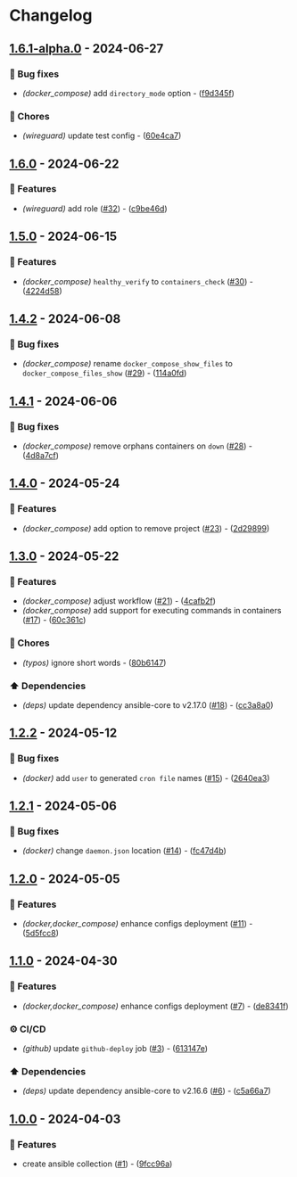 # Changelog

## [1.6.1-alpha.0](https://github.com/DeadNews/ansible-collection-util/compare/v1.6.0...v1.6.1-alpha.0) - 2024-06-27

### 🐛 Bug fixes

- _(docker_compose)_ add `directory_mode` option - ([f9d345f](https://github.com/DeadNews/ansible-collection-util/commit/f9d345ff1d05c3ae15fc2cc824955913380857a5))

### 🧹 Chores

- _(wireguard)_ update test config - ([60e4ca7](https://github.com/DeadNews/ansible-collection-util/commit/60e4ca7aa2b3e5c9ac9195ebfb21695229fbbeed))

## [1.6.0](https://github.com/DeadNews/ansible-collection-util/compare/v1.5.0...v1.6.0) - 2024-06-22

### 🚀 Features

- _(wireguard)_ add role ([#32](https://github.com/DeadNews/ansible-collection-util/issues/32)) - ([c9be46d](https://github.com/DeadNews/ansible-collection-util/commit/c9be46d4be1ad197099d91d33ada7c1f9b9e5deb))

## [1.5.0](https://github.com/DeadNews/ansible-collection-util/compare/v1.4.2...v1.5.0) - 2024-06-15

### 🚀 Features

- _(docker_compose)_ `healthy_verify` to `containers_check` ([#30](https://github.com/DeadNews/ansible-collection-util/issues/30)) - ([4224d58](https://github.com/DeadNews/ansible-collection-util/commit/4224d58c94448d900006176efb1a178cf8ca0d99))

## [1.4.2](https://github.com/DeadNews/ansible-collection-util/compare/v1.4.1...v1.4.2) - 2024-06-08

### 🐛 Bug fixes

- _(docker_compose)_ rename `docker_compose_show_files` to `docker_compose_files_show` ([#29](https://github.com/DeadNews/ansible-collection-util/issues/29)) - ([114a0fd](https://github.com/DeadNews/ansible-collection-util/commit/114a0fdc4c93932d6dcff607bb45d499cd1b5939))

## [1.4.1](https://github.com/DeadNews/ansible-collection-util/compare/v1.4.0...v1.4.1) - 2024-06-06

### 🐛 Bug fixes

- _(docker_compose)_ remove orphans containers on `down` ([#28](https://github.com/DeadNews/ansible-collection-util/issues/28)) - ([4d8a7cf](https://github.com/DeadNews/ansible-collection-util/commit/4d8a7cf8bcdee42e1081c65b2a025fb17528c167))

## [1.4.0](https://github.com/DeadNews/ansible-collection-util/compare/v1.3.0...v1.4.0) - 2024-05-24

### 🚀 Features

- _(docker_compose)_ add option to remove project ([#23](https://github.com/DeadNews/ansible-collection-util/issues/23)) - ([2d29899](https://github.com/DeadNews/ansible-collection-util/commit/2d298995406adc87a10624d694329c5b1d67b03d))

## [1.3.0](https://github.com/DeadNews/ansible-collection-util/compare/v1.2.2...v1.3.0) - 2024-05-22

### 🚀 Features

- _(docker_compose)_ adjust workflow ([#21](https://github.com/DeadNews/ansible-collection-util/issues/21)) - ([4cafb2f](https://github.com/DeadNews/ansible-collection-util/commit/4cafb2f93adc958bc767228968ea1a24c522c47a))
- _(docker_compose)_ add support for executing commands in containers ([#17](https://github.com/DeadNews/ansible-collection-util/issues/17)) - ([60c361c](https://github.com/DeadNews/ansible-collection-util/commit/60c361ca3a29730cb835068b2e022faf7191768a))

### 🧹 Chores

- _(typos)_ ignore short words - ([80b6147](https://github.com/DeadNews/ansible-collection-util/commit/80b61475056101eeb80a310d5b5bb7d54d049015))

### ⬆️ Dependencies

- _(deps)_ update dependency ansible-core to v2.17.0 ([#18](https://github.com/DeadNews/ansible-collection-util/issues/18)) - ([cc3a8a0](https://github.com/DeadNews/ansible-collection-util/commit/cc3a8a0586f3ad97780b489ee467c4dc4289d150))

## [1.2.2](https://github.com/DeadNews/ansible-collection-util/compare/v1.2.1...v1.2.2) - 2024-05-12

### 🐛 Bug fixes

- _(docker)_ add `user` to generated `cron file` names ([#15](https://github.com/DeadNews/ansible-collection-util/issues/15)) - ([2640ea3](https://github.com/DeadNews/ansible-collection-util/commit/2640ea344a067cf061dd28978cae2ab00fc04dac))

## [1.2.1](https://github.com/DeadNews/ansible-collection-util/compare/v1.2.0...v1.2.1) - 2024-05-06

### 🐛 Bug fixes

- _(docker)_ change `daemon.json` location ([#14](https://github.com/DeadNews/ansible-collection-util/issues/14)) - ([fc47d4b](https://github.com/DeadNews/ansible-collection-util/commit/fc47d4b6775fcf7ef9382f76cf2f098d01293da1))

## [1.2.0](https://github.com/DeadNews/ansible-collection-util/compare/v1.1.0...v1.2.0) - 2024-05-05

### 🚀 Features

- _(docker,docker_compose)_ enhance configs deployment ([#11](https://github.com/DeadNews/ansible-collection-util/issues/11)) - ([5d5fcc8](https://github.com/DeadNews/ansible-collection-util/commit/5d5fcc8ce3705420ae64f415f8cd46d63eb5d938))

## [1.1.0](https://github.com/DeadNews/ansible-collection-util/compare/v1.0.0...v1.1.0) - 2024-04-30

### 🚀 Features

- _(docker,docker_compose)_ enhance configs deployment ([#7](https://github.com/DeadNews/ansible-collection-util/issues/7)) - ([de8341f](https://github.com/DeadNews/ansible-collection-util/commit/de8341fcd1b568ffb2f394ff18fe40427a50949b))

### ⚙️ CI/CD

- _(github)_ update `github-deploy` job ([#3](https://github.com/DeadNews/ansible-collection-util/issues/3)) - ([613147e](https://github.com/DeadNews/ansible-collection-util/commit/613147ebf8ebdef25a5fc73d8fe96e7cf0f6ae06))

### ⬆️ Dependencies

- _(deps)_ update dependency ansible-core to v2.16.6 ([#6](https://github.com/DeadNews/ansible-collection-util/issues/6)) - ([c5a66a7](https://github.com/DeadNews/ansible-collection-util/commit/c5a66a7a48407ba844a7a1ae80ed0abb6cef2069))

## [1.0.0](https://github.com/DeadNews/ansible-collection-util/commits/v1.0.0) - 2024-04-03

### 🚀 Features

- create ansible collection ([#1](https://github.com/DeadNews/ansible-collection-util/issues/1)) - ([9fcc96a](https://github.com/DeadNews/ansible-collection-util/commit/9fcc96a276deabfd1b7987ed3aa1224c02a74ee5))

<!-- generated by git-cliff -->
